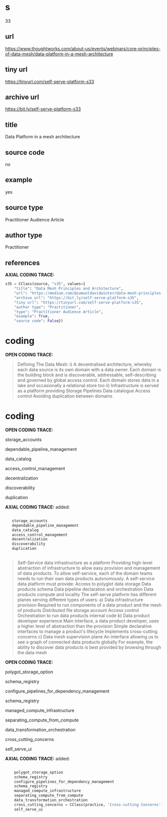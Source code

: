 # s 
33
## url
https://www.thoughtworks.com/about-us/events/webinars/core-principles-of-data-mesh/data-platform-in-a-mesh-architecture
## tiny url
https://tinyurl.com/self-serve-platform-s33
## archive url
https://bit.ly/self-serve-platform-s33
## title
Data Platform in a mesh architecture
## source code
no
## example
yes
## source type 
Practitioner Audience Article
## author type
Practitioner
## references

**AXIAL CODING TRACE:**
``` python
s35 = CClass(source, "s35", values={
    "title": "Data Mesh Principles and Architecture",
    "url": "https://medium.com/@samueldavidwinter/data-mesh-principles-and-architecture-ce0eb6494502",
    "archive url": "https://bit.ly/self-serve-platform-s35",
    "tiny url": "https://tinyurl.com/self-serve-platform-s35",
    "author type": "Practitioner",
    "type": "Practitioner Audience Article",
    "example": True,
    "source code": False})
```

# coding

**OPEN CODING TRACE:**

> Defining The Data Mesh:
i) A decentralised architecture, whereby each data source is its own domain with a data owner. Each domain is the building block and is discoverable, addressable, self-describing and governed by global access control. Each domain stores data in a lake and occasionally a relational store too
ii) Infrastructure is served as a platform providing
Storage
Pipelines
Data catalogue
Access control
Avoiding duplication between domains

# coding

**OPEN CODING TRACE:**

storage_accounts

dependable_pipeline_management

data_catalog

access_control_management

decentralization

discoverability

duplication

**AXIAL CODING TRACE:**
added:
``` python
    
   storage_accounts
   dependable_pipeline_management
   data_catalog
   access_control_management
   decentralization
   discoverability
   duplication
    
```

> Self-Service data infrastructure as a platform
Providing high-level abstraction of infrastructure to allow easy provision and management of data products.
To allow self-service, each of the domain teams needs to run their own data products autonomously.
A self-service data platform must provide:
Access to polyglot data storage
Data products schema
Data pipeline declaration and orchestration
Data products compute and locality
The self-serve platform has different planes serving different types of users:
a) Data infrastructure provision
Required to run components of a data product and the mesh of products
Distributed file storage account
Access control
Orchestration to run data products internal code
b) Data product developer experience
Main interface, a data product developer, uses a higher level of abstraction than the provision
Simple declarative interfaces to manage a product's lifecycle
Implements cross-cutting concerns
c) Data mesh supervision plane
An interface allowing us to see a graph of connected data products globally
For example, the ability to discover data products is best provided by browsing through the data mesh

**OPEN CODING TRACE:**

polygot_storage_option

schema_registry

configure_pipelines_for_dependency_management

schema_registry

managed_compute_infrastructure

separating_compute_from_compute

data_transformation_orchestration

cross_cutting_concerns 

self_serve_ui


**AXIAL CODING TRACE:**
added:
``` python
    
    polygot_storage_option
    schema_registry
    configure_pipelines_for_dependency_management
    schema_registry
    managed_compute_infrastructure
    separating_compute_from_compute   
    data_transformation_orchestration
    cross_cutting_concerns = CClass(practice, 'Cross-cutting Concerns')
    self_serve_ui
    
```












